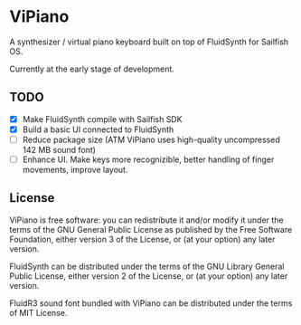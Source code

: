 # ViPiano
A synthesizer / virtual piano keyboard built on top of FluidSynth for Sailfish OS.

Currently at the early stage of development.

## TODO
- [x] Make FluidSynth compile with Sailfish SDK
- [x] Build a basic UI connected to FluidSynth
- [ ] Reduce package size (ATM ViPiano uses high-quality uncompressed 142 MB sound font)
- [ ] Enhance UI. Make keys more recognizible, better handling of finger movements, improve layout.

## License
ViPiano is free software: you can redistribute it and/or modify it under the terms of the GNU General Public License as published by the Free Software Foundation, either version 3 of the License, or (at your option) any later version.

FluidSynth can be distributed under the terms of the GNU Library General Public License, either version 2 of the License, or (at your option) any later version.

FluidR3 sound font bundled with ViPiano can be distributed under the terms of MIT License.
